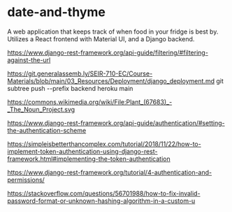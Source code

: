 # date-and-thyme
A web application that keeps track of when food in your fridge is best by.  Utilizes a React frontend with Material UI, and a Django backend.

https://www.django-rest-framework.org/api-guide/filtering/#filtering-against-the-url

https://git.generalassemb.ly/SEIR-710-EC/Course-Materials/blob/main/03_Resources/Deployment/django_deployment.md
git subtree push --prefix backend heroku main   

https://commons.wikimedia.org/wiki/File:Plant_(67683)_-_The_Noun_Project.svg

https://www.django-rest-framework.org/api-guide/authentication/#setting-the-authentication-scheme

https://simpleisbetterthancomplex.com/tutorial/2018/11/22/how-to-implement-token-authentication-using-django-rest-framework.html#implementing-the-token-authentication

https://www.django-rest-framework.org/tutorial/4-authentication-and-permissions/

https://stackoverflow.com/questions/56701988/how-to-fix-invalid-password-format-or-unknown-hashing-algorithm-in-a-custom-u
